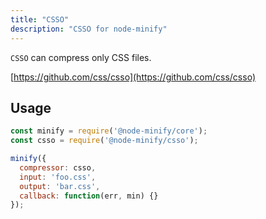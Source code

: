 ```yaml
---
title: "CSSO"
description: "CSSO for node-minify"
---
```


`CSSO` can compress only CSS files.

[https://github.com/css/csso](https://github.com/css/csso)

## Usage

```js
const minify = require('@node-minify/core');
const csso = require('@node-minify/csso');

minify({
  compressor: csso,
  input: 'foo.css',
  output: 'bar.css',
  callback: function(err, min) {}
});
```

